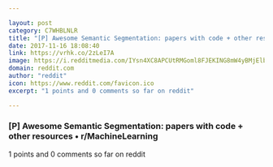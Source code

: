 ```yaml
---

layout: post
category: C7WHBLNLR
title: "[P] Awesome Semantic Segmentation: papers with code + other resources • r/MachineLearning"
date: 2017-11-16 18:08:40
link: https://vrhk.co/2zLeI7A
image: https://i.redditmedia.com/IYsn4XC8APCUtRMGoml8FJEKING8mW4yBMjElbdteSk.jpg?w=320&s=aa26aa076568227b37d40bc63d1112c0
domain: reddit.com
author: "reddit"
icon: https://www.reddit.com/favicon.ico
excerpt: "1 points and 0 comments so far on reddit"

---
```


### [P] Awesome Semantic Segmentation: papers with code + other resources • r/MachineLearning

1 points and 0 comments so far on reddit
